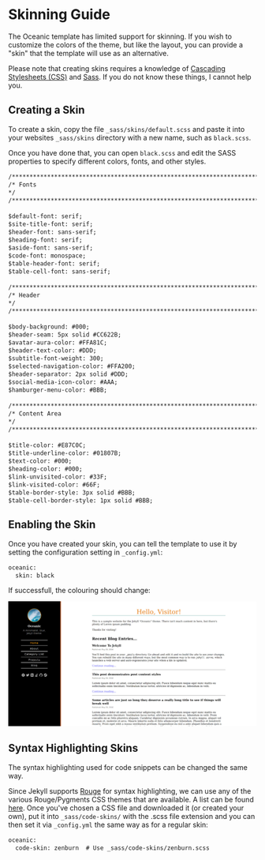 # Skinning Guide

The Oceanic template has limited support for skinning. If you wish to customize
the colors of the theme, but like the layout, you can provide a "skin" that
the template will use as an alternative.

Please note that creating skins requires a knowledge of
[Cascading Stylesheets (CSS)](https://en.wikipedia.org/wiki/Cascading_Style_Sheets)
and [Sass](https://sass-lang.com/). If you do not know these things, I cannot
help you.

## Creating a Skin

To create a skin, copy the file `_sass/skins/default.scss` and paste it into
your websites `_sass/skins` directory with a new name, such as `black.scss`.

Once you have done that, you can open `black.scss` and edit the SASS
properties to specify different colors, fonts, and other styles.

    /**********************************************************************/
    /* Fonts                                                              */
    /**********************************************************************/

    $default-font: serif;
    $site-title-font: serif;
    $header-font: sans-serif;
    $heading-font: serif;
    $aside-font: sans-serif;
    $code-font: monospace;
    $table-header-font: serif;
    $table-cell-font: sans-serif;

    /**********************************************************************/
    /* Header                                                             */
    /**********************************************************************/

    $body-background: #000;
    $header-seam: 5px solid #CC622B;
    $avatar-aura-color: #FFA81C;
    $header-text-color: #DDD;
    $subtitle-font-weight: 300;
    $selected-navigation-color: #FFA200;
    $header-separator: 2px solid #DDD;
    $social-media-icon-color: #AAA;
    $hamburger-menu-color: #BBB;

    /**********************************************************************/
    /* Content Area                                                       */
    /**********************************************************************/

    $title-color: #E87C0C;
    $title-underline-color: #01807B;
    $text-color: #000;
    $heading-color: #000;
    $link-unvisited-color: #33F;
    $link-visited-color: #66F;
    $table-border-style: 3px solid #BBB;
    $table-cell-border-style: 1px solid #BBB;

## Enabling the Skin

Once you have created your skin, you can tell the template to use it by setting
the configuration setting in `_config.yml`:

    oceanic:
      skin: black

If successfull, the colouring should change:

![A view of the alternative skin](screenshots/alternative-skin.jpg)

## Syntax Highlighting Skins

The syntax highlighting used for code snippets can be changed the same way.

Since Jekyll supports [Rouge](http://rouge.jneen.net/) for syntax highlighting,
we can use any of the various Rouge/Pygments CSS themes that are available. A
list can be found [here](https://github.com/richleland/pygments-css). Once
you've chosen a CSS file and downloaded it (or created your own), put it into
`_sass/code-skins/` with the .scss file extension and you can then set it via
`_config.yml` the same way as for a regular skin:

    oceanic:
      code-skin: zenburn  # Use _sass/code-skins/zenburn.scss

